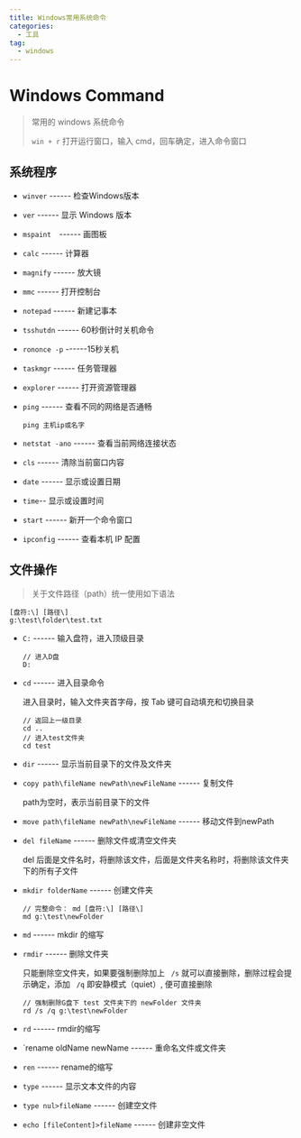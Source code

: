 ```yaml
---
title: Windows常用系统命令
categories:
  - 工具
tag:
  - windows
---
```




# Windows Command

> 常用的 windows 系统命令
>
> `win + r` 打开运行窗口，输入 cmd，回车确定，进入命令窗口

<!-- more -->

## 系统程序

- `winver`  ------  检查Windows版本 

- `ver`  ------  显示 Windows 版本

- `mspaint  `------  画图板

- `calc`  ------  计算器

- `magnify`  ------  放大镜

- `mmc`  ------  打开控制台

- `notepad`  ------  新建记事本

- `tsshutdn`  ------  60秒倒计时关机命令 

- `rononce -p` ------15秒关机

- `taskmgr`  ------  任务管理器

- `explorer`  ------  打开资源管理器

- `ping`  ------  查看不同的网络是否通畅

  ```
  ping 主机ip或名字
  ```

- `netstat -ano`  ------  查看当前网络连接状态

- `cls`  ------  清除当前窗口内容

- `date`  ------  显示或设置日期

- `time`-- 显示或设置时间

- `start`  ------  新开一个命令窗口

- `ipconfig`  ------  查看本机 IP 配置

## 文件操作

> 关于文件路径（path）统一使用如下语法

```
[盘符:\] [路径\]
g:\test\folder\test.txt
```

- `C:`  ------  输入盘符，进入顶级目录

  ```
  // 进入D盘
  D: 
  ```

- `cd`  ------  进入目录命令

  进入目录时，输入文件夹首字母，按 Tab 键可自动填充和切换目录

  ```
  // 返回上一级目录
  cd ..
  // 进入test文件夹
  cd test
  ```

- `dir`  ------  显示当前目录下的文件及文件夹

- `copy path\fileName newPath\newFileName`  ------  复制文件

  path为空时，表示当前目录下的文件

- `move path\fileName newPath\newFileName`  ------  移动文件到newPath

- `del fileName`  ------  删除文件或清空文件夹

  del 后面是文件名时，将删除该文件，后面是文件夹名称时，将删除该文件夹下的所有子文件

- `mkdir folderName`  ------  创建文件夹

  ```
  // 完整命令： md [盘符:\] [路径\]
  md g:\test\newFolder
  ```

- `md`   ------  mkdir 的缩写

- `rmdir`  ------  删除文件夹

  只能删除空文件夹，如果要强制删除加上 ` /s` 就可以直接删除，删除过程会提示确定，添加 ` /q` 即安静模式（quiet）, 便可直接删除

  ```
  // 强制删除G盘下 test 文件夹下的 newFolder 文件夹
  rd /s /q g:\test\newFolder
  ```

- `rd`  ------  rmdir的缩写

- `rename oldName newName  ------  重命名文件或文件夹

- `ren`  ------  rename的缩写

- `type`  ------  显示文本文件的内容

- `type nul>fileName`  ------  创建空文件

- `echo [fileContent]>fileName`    ------  创建非空文件

